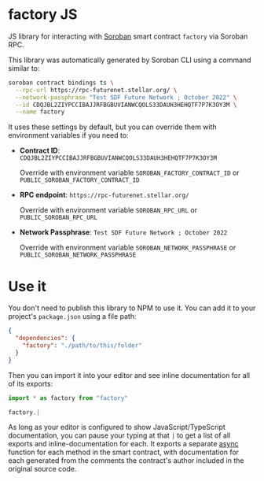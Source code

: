 # factory JS

JS library for interacting with [Soroban](https://soroban.stellar.org/) smart contract `factory` via Soroban RPC.

This library was automatically generated by Soroban CLI using a command similar to:

```bash
soroban contract bindings ts \
  --rpc-url https://rpc-futurenet.stellar.org/ \
  --network-passphrase "Test SDF Future Network ; October 2022" \
  --id CDQJBL2ZIYPCCIBAJJRFBGBUVIANWCQOLS33DAUH3HEHQTF7P7K3OY3M \
  --name factory
```

It uses these settings by default, but you can override them with environment variables if you need to:

- **Contract ID**: `CDQJBL2ZIYPCCIBAJJRFBGBUVIANWCQOLS33DAUH3HEHQTF7P7K3OY3M`

  Override with environment variable `SOROBAN_FACTORY_CONTRACT_ID` or `PUBLIC_SOROBAN_FACTORY_CONTRACT_ID`

- **RPC endpoint**: `https://rpc-futurenet.stellar.org/`

  Override with environment variable `SOROBAN_RPC_URL` or `PUBLIC_SOROBAN_RPC_URL`

- **Network Passphrase**: `Test SDF Future Network ; October 2022`

  Override with environment variable `SOROBAN_NETWORK_PASSPHRASE` or `PUBLIC_SOROBAN_NETWORK_PASSPHRASE`

# Use it

You don't need to publish this library to NPM to use it. You can add it to your project's `package.json` using a file path:

```json
{
  "dependencies": {
    "factory": "./path/to/this/folder"
  }
}
```

Then you can import it into your editor and see inline documentation for all of its exports:

```js
import * as factory from "factory"

factory.|
```

As long as your editor is configured to show JavaScript/TypeScript documentation, you can pause your typing at that `|` to get a list of all exports and inline-documentation for each. It exports a separate [async](https://developer.mozilla.org/en-US/docs/Web/JavaScript/Reference/Statements/async_function) function for each method in the smart contract, with documentation for each generated from the comments the contract's author included in the original source code.
